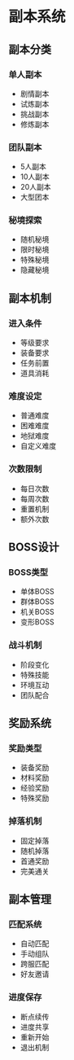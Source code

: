 # 副本系统

## 副本分类

### 单人副本
- 剧情副本
- 试炼副本
- 挑战副本
- 修炼副本

### 团队副本
- 5人副本
- 10人副本
- 20人副本
- 大型团本

### 秘境探索
- 随机秘境
- 限时秘境
- 特殊秘境
- 隐藏秘境

## 副本机制

### 进入条件
- 等级要求
- 装备要求
- 任务前置
- 道具消耗

### 难度设定
- 普通难度
- 困难难度
- 地狱难度
- 自定义难度

### 次数限制
- 每日次数
- 每周次数
- 重置机制
- 额外次数

## BOSS设计

### BOSS类型
- 单体BOSS
- 群体BOSS
- 机关BOSS
- 变形BOSS

### 战斗机制
- 阶段变化
- 特殊技能
- 环境互动
- 团队配合

## 奖励系统

### 奖励类型
- 装备奖励
- 材料奖励
- 经验奖励
- 特殊奖励

### 掉落机制
- 固定掉落
- 随机掉落
- 首通奖励
- 完美通关

## 副本管理

### 匹配系统
- 自动匹配
- 手动组队
- 跨服匹配
- 好友邀请

### 进度保存
- 断点续传
- 进度共享
- 重新开始
- 退出机制
